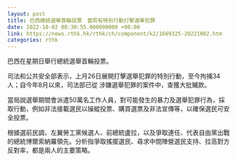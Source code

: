```yaml
---
layout: post
title: 巴西總統選舉首輪投票　當局有特別行動打擊選舉犯罪
date: 2022-10-02 08:30:55.000000000 +08:00
link: https://news.rthk.hk/rthk/ch/component/k2/1669325-20221002.htm
categories: rthk
---
```


巴西在星期日舉行總統選舉首輪投票。

司法和公共安全部表示，上月26日展開打擊選舉犯罪的特別行動，至今拘捕34人；自今年8月以來，司法部已從   涉嫌選舉犯罪的案件中，查獲大批贓款。

當局說選舉期間會派遣50萬名工作人員，對可能發生的暴力及選舉犯罪行為，採取行動，例如非法接載選民以操縱投票、購買選票及非法宣傳等，以確保選民可安全投票。

根據選前民調，左翼勞工黨候選人、前總統盧拉，以及爭取連任、代表自由黨出戰的總統博爾索納羅領先。分析指爭取搖擺選民、尋求中間陣營選民支持、拉高對方反對率，都是兩人的主要策略。
